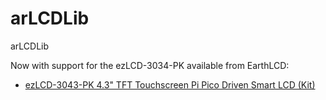 # arLCDLib
arLCDLib


Now with support for the ezLCD-3034-PK available from EarthLCD: 
  - [ezLCD-3043-PK 4.3" TFT Touchscreen Pi Pico Driven Smart LCD (Kit)](https://earthlcd.com/products/ezlcd-3043-pk)
